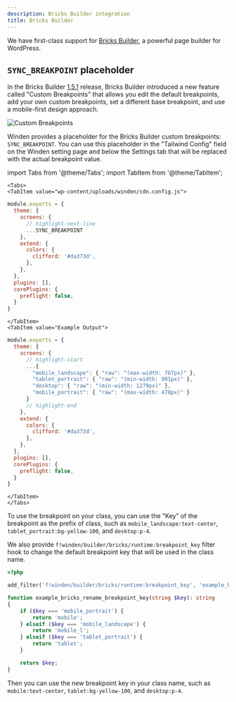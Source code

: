```yaml
---
description: Bricks Builder integration
title: Bricks Builder
---
```


We have first-class support for [Bricks Builder](https://bricksbuilder.com/), a powerful page builder for WordPress.

## `SYNC_BREAKPOINT` placeholder

In the Bricks Builder [1.5.1](https://bricksbuilder.io/changelog/#v1.5.1) release, Bricks Builder introduced a new feature called "Custom Breakpoints" that allows you edit the default breakpoints, add your own custom breakpoints, set a different base breakpoint, and use a mobile-first design approach.

![Custom Breakpoints](/img/custom-breakpoints.png)

Winden provides a placeholder for the Bricks Builder custom breakpoints: `SYNC_BREAKPOINT`. You can use this placeholder in the "Tailwind Config" field on the Winden setting page and below the Settings tab that will be replaced with the actual breakpoint value.

import Tabs from '@theme/Tabs';
import TabItem from '@theme/TabItem';

```mdx-code-block
<Tabs>
<TabItem value="wp-content/uploads/winden/cdn.config.js">
```

```js
module.exports = {
  theme: {
    screens: {
      // highlight-next-line
      ...SYNC_BREAKPOINT
    },
    extend: {
      colors: {
        clifford: '#da373d',
      },
    },
  },
  plugins: [],
  corePlugins: {
    preflight: false,
  }
}
```

```mdx-code-block
</TabItem>
<TabItem value="Example Output">
```

```js
module.exports = {
  theme: {
    screens: {
      // highlight-start
      ...{
        "mobile_landscape": { "raw": "(max-width: 767px)" },
        "tablet_portrait": { "raw": "(min-width: 991px)" },
        "desktop": { "raw": "(min-width: 1279px)" },
        "mobile_portrait": { "raw": "(max-width: 478px)" }
      }
      // highlight-end
    },
    extend: {
      colors: {
        clifford: '#da373d',
      },
    },
  },
  plugins: [],
  corePlugins: {
    preflight: false,
  }
}
```

```mdx-code-block
</TabItem>
</Tabs>
```

To use the breakpoint on your class, you can use the "Key" of the breakpoint as the prefix of class, such as `mobile_landscape:text-center`, `tablet_portrait:bg-yellow-100`, and `desktop:p-4`.

We also provide `f!winden/builder/bricks/runtime:breakpoint_key` filter hook to change the default breakpoint key that will be used in the class name.

```php
<?php

add_filter('f!winden/builder/bricks/runtime:breakpoint_key', 'example_bricks_rename_breakpoint_key', 10);

function example_bricks_rename_breakpoint_key(string $key): string
{
    if ($key === 'mobile_portrait') {
        return 'mobile';
    } elseif ($key === 'mobile_landscape') {
        return 'mobile_l';
    } elseif ($key === 'tablet_portrait') {
        return 'tablet';
    }

    return $key;
}
```

Then you can use the new breakpoint key in your class name, such as `mobile:text-center`, `tablet:bg-yellow-100`, and `desktop:p-4`.